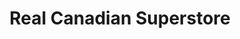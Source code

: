 ---
title: "Real Canadian Superstore"
url: /winnipeg/real-canadian-superstore/
shop: supermarket
---